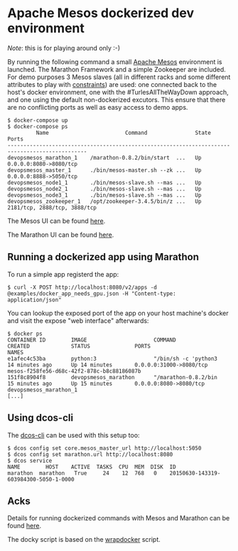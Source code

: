 
# Apache Mesos dockerized dev environment

*Note*: this is for playing around only :-)

By running the following command a small [Apache Mesos](http://mesos.apache.org/) environment is launched. The Marathon Framework and a simple Zookeeper are included. For demo purposes 3 Mesos slaves (all in different racks and some different attributes to play with [constraints](https://github.com/mesosphere/marathon/blob/master/docs/docs/constraints.md)) are used: one connected back to the host's docker environment, one with the #TurlesAllTheWayDown approach, and one using the default non-dockerized excutors. This ensure that there are no conflicting ports as well as easy access to demo apps.

    $ docker-compose up
    $ docker-compose ps
             Name                        Command               State              Ports             
    -----------------------------------------------------------------------------------------------
    devopsmesos_marathon_1    /marathon-0.8.2/bin/start  ...   Up      0.0.0.0:8080->8080/tcp       
    devopsmesos_master_1      ./bin/mesos-master.sh --zk ...   Up      0.0.0.0:8888->5050/tcp       
    devopsmesos_node1_1       ./bin/mesos-slave.sh --mas ...   Up                                   
    devopsmesos_node2_1       ./bin/mesos-slave.sh --mas ...   Up                                   
    devopsmesos_node3_1       ./bin/mesos-slave.sh --mas ...   Up                                   
    devopsmesos_zookeeper_1   /opt/zookeeper-3.4.5/bin/z ...   Up      2181/tcp, 2888/tcp, 3888/tcp
    
The Mesos UI can be found [here](http://localhost:5050).

The Marathon UI can be found [here](http://localhost:8080).

## Running a dockerized app using Marathon

To run a simple app registerd the app:

    $ curl -X POST http://localhost:8080/v2/apps -d @examples/docker_app_needs_gpu.json -H "Content-type: application/json"

You can lookup the exposed port of the app on your host machine's docker and visit the expose "web interface" afterwards:

    $ docker ps
    CONTAINER ID        IMAGE                     COMMAND                CREATED             STATUS              PORTS                          NAMES
    e1afec4c53ba        python:3                  "/bin/sh -c 'python3   14 minutes ago      Up 14 minutes       0.0.0.0:31000->8080/tcp        mesos-f258fe56-d68c-42f2-878c-b8c88186087b  
    151f8c8904f8        devopsmesos_marathon      "/marathon-0.8.2/bin   15 minutes ago      Up 15 minutes       0.0.0.0:8080->8080/tcp         devopsmesos_marathon_1 
    [...]

## Using dcos-cli

The [dcos-cli](https://github.com/mesosphere/dcos-cli) can be used with this setup too:

    $ dcos config set core.mesos_master_url http://localhost:5050
    $ dcos config set marathon.url http://localhost:8080
    $ dcos service                                               
    NAME        HOST    ACTIVE  TASKS  CPU  MEM  DISK  ID                                    
    marathon  marathon   True     24    12  768   0    20150630-143319-603984300-5050-1-0000 

## Acks

Details for running dockerized commands with Mesos and Marathon can be found [here](https://mesosphere.github.io/marathon/docs/application-basics.html).

The docky script is based on the [wrapdocker](https://github.com/jpetazzo/dind/blob/master/wrapdocker) script.

